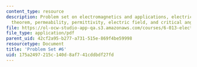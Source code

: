 ```yaml
---
content_type: resource
description: Problem set on electromagnetics and applications, electric field, Poynting's
  theorem, permeability, permittivity, electric field, and critical angle of transmission.
file: https://ol-ocw-studio-app-qa.s3.amazonaws.com/courses/6-013-electromagnetics-and-applications-fall-2005/175a2497215c140d8af741cddbdf27fd_ps6.pdf
file_type: application/pdf
parent_uid: 42cf2a95-b277-a731-515e-869f4be59998
resourcetype: Document
title: 'Problem Set #6'
uid: 175a2497-215c-140d-8af7-41cddbdf27fd
---
```

